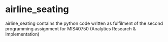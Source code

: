 # airline_seating
airline_seating contains the python code written as fulfilment of the second programming assignment for MIS40750 (Analytics Research &amp; Implementation)
